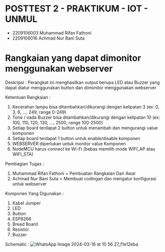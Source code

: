 # POSTTEST 2 - PRAKTIKUM - IOT - UNMUL
- 2209106003 Muhammad Rifan Fathoni
- 2209106016 Achmad Nur Bani Suta

# Rangkaian yang dapat dimonitor menggunakan webserver
Deskripsi : Perangkat ini menghasilkan output berupa LED atau Buzzer yang dapat diatur menggunakan button dan dimonitor menggunakan webserver

Ketentuan Rangkaian : 
1. Kecerahan lampu bisa ditambahkan/dikurangi dengan kelipatan 3 (ex: 0, 3, 6, ..., 249, range 0-249)
2. Tone / nada Buzzer bisa ditambahkan/dikurangi dengan kelipatan 10 (ex: 100, 110, 120, 130, ..., 2500, range 100-2500)
3. Setiap board terdapat 2 button untuk menambah dan mengurangi value komponen
4. Setiap board terdapat 1 button untuk enable/disable komponen
5. WEBSERVER diperlukan untuk monitor value Komponen
6. NodeMCU harus connect ke Wi-Fi (bebas memilih mode WIFI_AP atau WIFI_STA)

Pembagian Tugas :
1. Muhammad Rifan Fathoni = Pembuatan Rangkaian Dari Awal
2. Achmad Nur Bani Suta = Membuat codingan dan mengatur konfigurasi untuk webserver

Komponen Yang Digunakan :
1. Kabel Jumper
2. LED
3. Button
4. ESP8266
5. Bread Board
6. Resistor
7. Buzzer

Schematic :
![WhatsApp Image 2024-03-16 at 10 56 27_f1e12eba](https://github.com/BaniSuta/posttest2-praktikum-iot-unmul-2024/assets/72733749/5fd53ace-e615-47ac-8b21-f4087464b65f)
